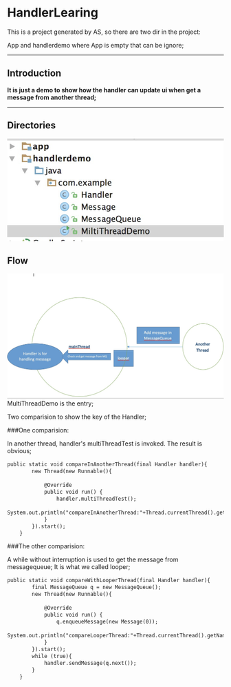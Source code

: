 # HandlerLearing
This is a project generated by AS, so there are two dir in the project:

App and handlerdemo where App is empty that can be ignore;


---
## Introduction
**It is just a demo to show how the handler can update ui when get a message from another thread;**

---

## Directories
![image](https://github.com/joyruby/HandlerLearing/blob/master/readmeLoge/directory.png)


## Flow
![image](https://github.com/joyruby/HandlerLearing/blob/master/readmeLoge/handlerMap.png)
MultiThreadDemo is the entry;

Two comparision to show the key of the Handler;

###One comparision:

In another thread, handler's multiThreadTest is invoked. The result is obvious;

```
public static void compareInAnotherThread(final Handler handler){
        new Thread(new Runnable(){

            @Override
            public void run() {
                handler.multiThreadTest();
                System.out.println("compareInAnotherThread:"+Thread.currentThread().getName());
            }
        }).start();
    }
```


###The other comparision:

A while without interruption is used to get the message from messagequeue; It is what we called looper;

```
public static void compareWithLooperThread(final Handler handler){
        final MessageQueue q = new MessageQueue();
        new Thread(new Runnable(){

            @Override
            public void run() {
                q.enqueueMessage(new Message(0));
                System.out.println("compareLooperThread:"+Thread.currentThread().getName());
            }
        }).start();
        while (true){
            handler.sendMessage(q.next());
        }
    }
```

